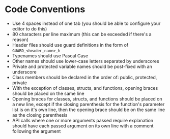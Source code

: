 # Code Conventions #

* Use 4 spaces instead of one tab (you should be able to configure your editor
    to do this)
* 80 characters per line maximum (this can be exceeded if there's a reason)
* Header files should use guard definitions in the form of
    `GUARD_<header_name>_h`
* Typenames should use Pascal Case
* Other names should use lower-case letters separated by underscores
* Private and protected variable names should be post-fixed with an underscore
* Class members should be declared in the order of: public, protected, private
* With the exception of classes, structs, and functions, opening braces should
    be placed on the same line
* Opening braces for classes, structs, and functions should be placed on a new
    line, except if the closing parenthesis for the function's parameter list
    is on it's own line, then the opening brace should be on the same line as
    the closing parenthesis
* API calls where one or more arguments passed require explanation should have
    each passed argument on its own line with a comment following the argument
